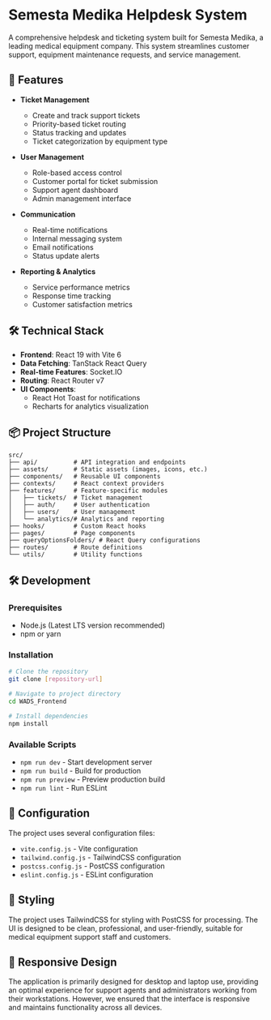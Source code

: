 # Semesta Medika Helpdesk System

A comprehensive helpdesk and ticketing system built for Semesta Medika, a leading medical equipment company. This system streamlines customer support, equipment maintenance requests, and service management.

## 🚀 Features

- **Ticket Management**

  - Create and track support tickets
  - Priority-based ticket routing
  - Status tracking and updates
  - Ticket categorization by equipment type

- **User Management**

  - Role-based access control
  - Customer portal for ticket submission
  - Support agent dashboard
  - Admin management interface

- **Communication**

  - Real-time notifications
  - Internal messaging system
  - Email notifications
  - Status update alerts

- **Reporting & Analytics**
  - Service performance metrics
  - Response time tracking
  - Customer satisfaction metrics

## 🛠️ Technical Stack

- **Frontend**: React 19 with Vite 6
- **Data Fetching**: TanStack React Query
- **Real-time Features**: Socket.IO
- **Routing**: React Router v7
- **UI Components**:
  - React Hot Toast for notifications
  - Recharts for analytics visualization

## 📦 Project Structure

```
src/
├── api/          # API integration and endpoints
├── assets/       # Static assets (images, icons, etc.)
├── components/   # Reusable UI components
├── contexts/     # React context providers
├── features/     # Feature-specific modules
│   ├── tickets/  # Ticket management
│   ├── auth/     # User authentication
│   ├── users/    # User management
│   └── analytics/# Analytics and reporting
├── hooks/        # Custom React hooks
├── pages/        # Page components
├── queryOptionsFolders/ # React Query configurations
├── routes/       # Route definitions
└── utils/        # Utility functions
```

## 🛠️ Development

### Prerequisites

- Node.js (Latest LTS version recommended)
- npm or yarn

### Installation

```bash
# Clone the repository
git clone [repository-url]

# Navigate to project directory
cd WADS_Frontend

# Install dependencies
npm install
```

### Available Scripts

- `npm run dev` - Start development server
- `npm run build` - Build for production
- `npm run preview` - Preview production build
- `npm run lint` - Run ESLint

## 🔧 Configuration

The project uses several configuration files:

- `vite.config.js` - Vite configuration
- `tailwind.config.js` - TailwindCSS configuration
- `postcss.config.js` - PostCSS configuration
- `eslint.config.js` - ESLint configuration

## 🎨 Styling

The project uses TailwindCSS for styling with PostCSS for processing. The UI is designed to be clean, professional, and user-friendly, suitable for medical equipment support staff and customers.

## 📱 Responsive Design

The application is primarily designed for desktop and laptop use, providing an optimal experience for support agents and administrators working from their workstations. However, we ensured that the interface is responsive and maintains functionality across all devices.
